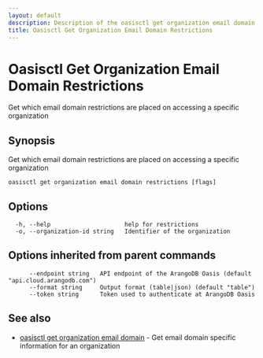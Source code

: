 ```yaml
---
layout: default
description: Description of the oasisctl get organization email domain restrictions command
title: Oasisctl Get Organization Email Domain Restrictions
---
```

# Oasisctl Get Organization Email Domain Restrictions

Get which email domain restrictions are placed on accessing a specific organization

## Synopsis

Get which email domain restrictions are placed on accessing a specific organization

```
oasisctl get organization email domain restrictions [flags]
```

## Options

```
  -h, --help                     help for restrictions
  -o, --organization-id string   Identifier of the organization
```

## Options inherited from parent commands

```
      --endpoint string   API endpoint of the ArangoDB Oasis (default "api.cloud.arangodb.com")
      --format string     Output format (table|json) (default "table")
      --token string      Token used to authenticate at ArangoDB Oasis
```

## See also

* [oasisctl get organization email domain](oasisctl-get-organization-email-domain.html)	 - Get email domain specific information for an organization

